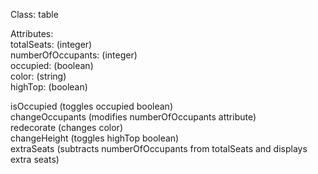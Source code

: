 Class: table  

Attributes:  
totalSeats: (integer)  
numberOfOccupants: (integer)  
occupied: (boolean)  
color: (string)  
highTop: (boolean)  

isOccupied (toggles occupied boolean)  
changeOccupants (modifies numberOfOccupants attribute)  
redecorate (changes color)  
changeHeight (toggles highTop boolean)  
extraSeats (subtracts numberOfOccupants from totalSeats and displays extra seats)
